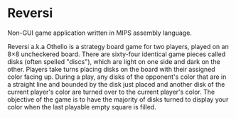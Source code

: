 # Reversi

Non-GUI game application written in MIPS assembly language. 

Reversi a.k.a Othello is a strategy board game for two players, played on an 8×8 uncheckered board. There are sixty-four identical game pieces called 
disks (often spelled "discs"), which are light on one side and dark on the other. Players take turns placing disks on the board with 
their assigned color facing up. During a play, any disks of the opponent's color that are in a straight line and bounded by the disk 
just placed and another disk of the current player's color are turned over to the current player's color. 
The objective of the game is to have the majority of disks turned to display your color when the last playable empty square is filled.


